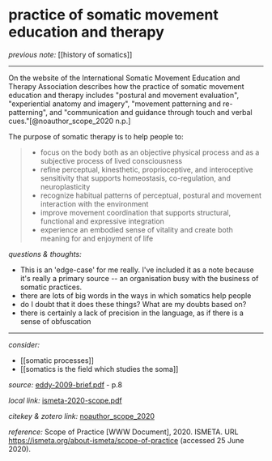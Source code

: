 # practice of somatic movement education and therapy

_previous note:_ [[history of somatics]]

---

On the website of the International Somatic Movement Education and Therapy Association describes how the practice of somatic movement education and therapy includes "postural and movement evaluation", "experiential anatomy and imagery", "movement patterning and re-patterning", and "communication and guidance through touch and verbal cues."[@noauthor_scope_2020 n.p.]

The purpose of somatic therapy is to help people to:

>- focus on the body both as an objective physical process and as a subjective process of lived consciousness
>- refine perceptual, kinesthetic, proprioceptive, and interoceptive sensitivity that supports homeostasis, co-regulation, and neuroplasticity
>- recognize habitual patterns of perceptual, postural and movement interaction with the environment
>- improve movement coordination that supports structural, functional and expressive integration
>- experience an embodied sense of vitality and create both meaning for and enjoyment of life


_questions & thoughts:_

- This is an 'edge-case' for me really. I've included it as a note because it's really a primary source -- an organisation busy with the business of somatic practices. 
- there are lots of big words in the ways in which somatics help people
- do I doubt that it does these things? What are my doubts based on? 
- there is certainly a lack of precision in the language, as if there is a sense of obfuscation

--- 

_consider:_ 

- [[somatic processes]]
- [[somatics is the field which studies the soma]]

_source:_ [eddy-2009-brief.pdf](hook://file/ldd5F2AL4?p=RHJvcGJveC9iaWJsaW9ncmFwaHkgcGRmcw==&n=eddy-2009-brief.pdf) - p.8

_local link:_ [ismeta-2020-scope.pdf](hook://file/ldd1Q7d9N?p=c2tlbGxpcy9Eb3dubG9hZHM=&n=ismeta-2020-scope.pdf)

_citekey & zotero link:_ [noauthor_scope_2020](zotero://select/items/1_P6BYCU7F)

_reference:_ Scope of Practice [WWW Document], 2020. ISMETA. URL <https://ismeta.org/about-ismeta/scope-of-practice> (accessed 25 June 2020).


